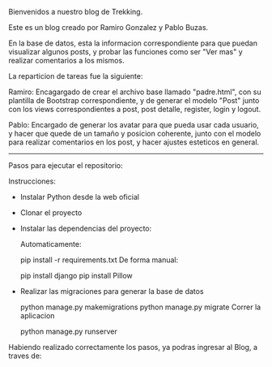 Bienvenidos a nuestro blog de Trekking.

Este es un blog creado por Ramiro Gonzalez y Pablo Buzas.

En la base de datos, esta la informacion correspondiente para que puedan visualizar algunos posts, y probar las funciones como ser "Ver mas" y realizar comentarios a los mismos.

La reparticion de tareas fue la siguiente:

Ramiro: Encagargado de crear el archivo base llamado "padre.html", con su plantilla de Bootstrap correspondiente, y de generar el modelo "Post" junto con los views correspondientes a post, post detalle, register, login y logout.

Pablo: Encargado de generar los avatar para que pueda usar cada usuario, y hacer que quede de un tamaño y posicion coherente, junto con el modelo para realizar comentarios en los post, y hacer ajustes esteticos en general.

-------------------------------------------------------------

Pasos para ejecutar el repositorio:

Instrucciones:
-   Instalar Python desde la web oficial

-   Clonar el proyecto

-   Instalar las dependencias del proyecto:

    Automaticamente:

    pip install -r requirements.txt
    De forma manual:

    pip install django
    pip install Pillow

-   Realizar las migraciones para generar la base de datos

    python manage.py makemigrations
    python manage.py migrate
    Correr la aplicacion

    python manage.py runserver

Habiendo realizado correctamente los pasos, ya podras ingresar al Blog, a traves de:

http://127.0.0.1:8000/

